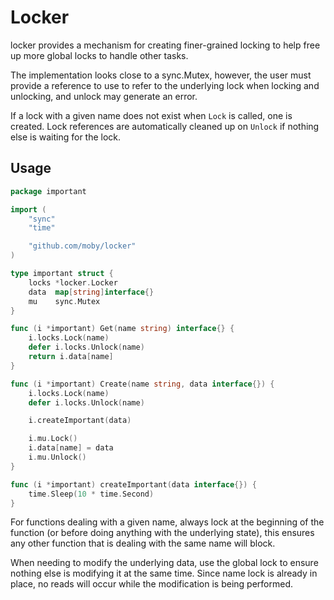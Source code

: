 Locker
=====

locker provides a mechanism for creating finer-grained locking to help
free up more global locks to handle other tasks.

The implementation looks close to a sync.Mutex, however, the user must provide a
reference to use to refer to the underlying lock when locking and unlocking,
and unlock may generate an error.

If a lock with a given name does not exist when `Lock` is called, one is
created.
Lock references are automatically cleaned up on `Unlock` if nothing else is
waiting for the lock.


## Usage

```go
package important

import (
    "sync"
    "time"

    "github.com/moby/locker"
)

type important struct {
    locks *locker.Locker
    data  map[string]interface{}
    mu    sync.Mutex
}

func (i *important) Get(name string) interface{} {
    i.locks.Lock(name)
    defer i.locks.Unlock(name)
    return i.data[name]
}

func (i *important) Create(name string, data interface{}) {
    i.locks.Lock(name)
    defer i.locks.Unlock(name)

    i.createImportant(data)

    i.mu.Lock()
    i.data[name] = data
    i.mu.Unlock()
}

func (i *important) createImportant(data interface{}) {
    time.Sleep(10 * time.Second)
}
```

For functions dealing with a given name, always lock at the beginning of the
function (or before doing anything with the underlying state), this ensures any
other function that is dealing with the same name will block.

When needing to modify the underlying data, use the global lock to ensure nothing
else is modifying it at the same time.
Since name lock is already in place, no reads will occur while the modification
is being performed.
